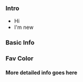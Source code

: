 ### Intro ###
- Hi
- I'm new

### Basic Info ###

### Fav Color

#### More detailed info goes here ####
